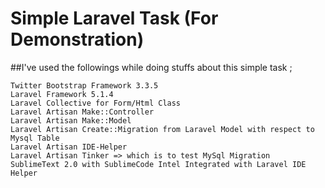 # Simple Laravel Task (For Demonstration)


##I've used the followings while doing stuffs about this simple task ;

    Twitter Bootstrap Framework 3.3.5
    Laravel Framework 5.1.4
    Laravel Collective for Form/Html Class
    Laravel Artisan Make::Controller
    Laravel Artisan Make::Model
    Laravel Artisan Create::Migration from Laravel Model with respect to Mysql Table
    Laravel Artisan IDE-Helper
    Laravel Artisan Tinker => which is to test MySql Migration
    SublimeText 2.0 with SublimeCode Intel Integrated with Laravel IDE Helper

